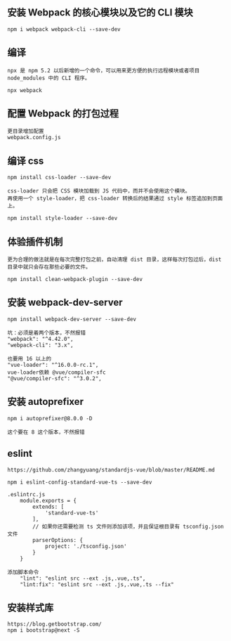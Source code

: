 ## 安装 Webpack 的核心模块以及它的 CLI 模块
    
    npm i webpack webpack-cli --save-dev

## 编译
    npx 是 npm 5.2 以后新增的一个命令，可以用来更方便的执行远程模块或者项目 node_modules 中的 CLI 程序。
    
    npx webpack

## 配置 Webpack 的打包过程
    更目录增加配置
    webpack.config.js

## 编译 css
    npm install css-loader --save-dev

    css-loader 只会把 CSS 模块加载到 JS 代码中，而并不会使用这个模块。
    再使用一个 style-loader，把 css-loader 转换后的结果通过 style 标签追加到页面上。

    npm install style-loader --save-dev

## 体验插件机制
    更为合理的做法就是在每次完整打包之前，自动清理 dist 目录，这样每次打包过后，dist 目录中就只会存在那些必要的文件。

    npm install clean-webpack-plugin --save-dev

## 安装 webpack-dev-server
    
    npm install webpack-dev-server --save-dev

    坑：必须是着两个版本，不然报错
    "webpack": "^4.42.0",
    "webpack-cli": "3.x",

    也要用 16 以上的
    "vue-loader": "^16.0.0-rc.1",
    vue-loader依赖 @vue/compiler-sfc
    "@vue/compiler-sfc": "^3.0.2",

## 安装 autoprefixer
    npm i autoprefixer@8.0.0 -D

    这个要在 8 这个版本，不然报错

## eslint
    https://github.com/zhangyuang/standardjs-vue/blob/master/README.md

    npm i eslint-config-standard-vue-ts --save-dev

    .eslintrc.js
        module.exports = {
            extends: [
                'standard-vue-ts'
            ],
            // 如果你还需要检测 ts 文件则添加该项，并且保证根目录有 tsconfig.json 文件
            parserOptions: {
                project: './tsconfig.json'
            }
        }
    
    添加脚本命令
        "lint": "eslint src --ext .js,.vue,.ts",
        "lint:fix": "eslint src --ext .js,.vue,.ts --fix"

## 安装样式库

    https://blog.getbootstrap.com/
    npm i bootstrap@next -S
